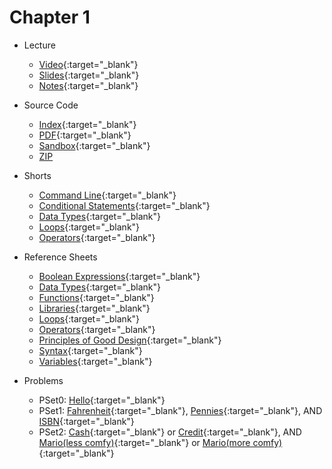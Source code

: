 # Chapter 1

* Lecture
  * [Video](https://video.cs50.net/2018/fall/lectures/1){:target="_blank"}
  * [Slides](https://cdn.cs50.net/2018/fall/lectures/1/lecture1.pdf){:target="_blank"}
  * [Notes](notes){:target="_blank"}
  
* Source Code
  * [Index](https://cdn.cs50.net/2018/fall/lectures/1/src1/){:target="_blank"}
  * [PDF](https://cdn.cs50.net/2018/fall/lectures/1/src1.pdf){:target="_blank"}
  * [Sandbox](https://sandbox.cs50.io/fbe800b2-4c6f-4bf4-8642-a853ee08ce5d){:target="_blank"}
  * [ZIP](https://cdn.cs50.net/2018/fall/lectures/1/src1.zip)
  
* Shorts
  * [Command Line](https://www.youtube.com/watch?v=lnYKOnz9ln8){:target="_blank"}
  * [Conditional Statements](https://www.youtube.com/watch?v=FqUeHzvci10){:target="_blank"}
  * [Data Types](https://www.youtube.com/watch?v=q6K8KMqt8wQ){:target="_blank"}
  * [Loops](https://www.youtube.com/watch?v=QOvo-xFL9II){:target="_blank"}
  * [Operators](https://www.youtube.com/watch?v=7apBtlEkJzk){:target="_blank"}

* Reference Sheets
  * [Boolean Expressions](https://ap.cs50.school/assets/pdfs/boolean_expressions.pdf){:target="_blank"}
  * [Data Types](https://ap.cs50.school/assets/pdfs/data_types.pdf){:target="_blank"}
  * [Functions](https://ap.cs50.school/assets/pdfs/functions.pdf){:target="_blank"}
  * [Libraries](https://ap.cs50.school/assets/pdfs/libraries.pdf){:target="_blank"}
  * [Loops](https://ap.cs50.school/assets/pdfs/loops.pdf){:target="_blank"}
  * [Operators](https://ap.cs50.school/assets/pdfs/operators.pdf){:target="_blank"}
  * [Principles of Good Design](https://ap.cs50.school/assets/pdfs/principles_of_good_design.pdf){:target="_blank"}
  * [Syntax](https://ap.cs50.school/assets/pdfs/syntax.pdf){:target="_blank"}
  * [Variables](https://ap.cs50.school/assets/pdfs/variables.pdf){:target="_blank"}

* Problems
  * PSet0: [Hello](https://docs.cs50.net/2019/ap/problems/hello/hello.html){:target="_blank"}
  * PSet1: [Fahrenheit](https://docs.cs50.net/2019/ap/problems/fahrenheit/fahrenheit.html){:target="_blank"}, [Pennies](https://docs.cs50.net/2019/ap/problems/pennies/pennies.html){:target="_blank"}, AND [ISBN](https://docs.cs50.net/2019/ap/problems/isbn/isbn.html){:target="_blank"}
  * PSet2: [Cash](https://docs.cs50.net/2019/ap/problems/cash/cash.html){:target="_blank"} or [Credit](https://docs.cs50.net/2019/ap/problems/credit/credit.html){:target="_blank"}, AND [Mario(less comfy)](https://docs.cs50.net/2019/ap/problems/mario/less/mario.html){:target="_blank"} or [Mario(more comfy)](https://docs.cs50.net/2019/ap/problems/mario/more/mario.html){:target="_blank"}

